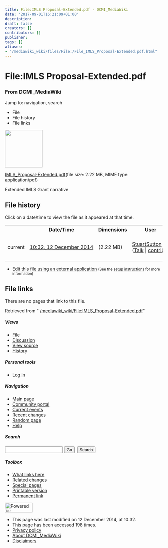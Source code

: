 ```yaml
---
title: File:IMLS Proposal-Extended.pdf - DCMI_MediaWiki
date: '2017-09-01T16:21:09+01:00'
description: 
draft: false
creators: []
contributors: []
publisher: 
tags: []
aliases:
- "/mediawiki_wiki/files/File:/File_IMLS_Proposal-Extended.pdf.html"
---
```


<a id="top"></a>
# File:IMLS Proposal-Extended.pdf

### From DCMI\_MediaWiki

Jump to: navigation, search
<!-- start content -->
- File
- File history
- File links

 [<img alt="" src="/skins/common/images/icons/fileicon-pdf.png" width="120" height="120">](/mediawiki_wiki/files/IMLS_Proposal-Extended.pdf)

[IMLS\_Proposal-Extended.pdf](/mediawiki_wiki/files/IMLS_Proposal-Extended.pdf "IMLS Proposal-Extended.pdf")‎(file size: 2.22 MB, MIME type: application/pdf)

Extended IMLS Grant narrative

<!-- 
NewPP limit report
Preprocessor node count: 1/1000000
Post-expand include size: 0/2097152 bytes
Template argument size: 0/2097152 bytes
Expensive parser function count: 0/100
-->
## File history

Click on a date/time to view the file as it appeared at that time.

<table class="wikitable filehistory">
  <tr>
    <td></td>
    <th>Date/Time</th>
    <th>Dimensions</th>
    <th>User</th>
    <th>Comment</th>
  </tr>
  <tr>
    <td>current</td>
    <td class="filehistory-selected" style="white-space: nowrap;"><a href="/mediawiki_wiki/files/IMLS_Proposal-Extended.pdf">10:32, 12 December 2014</a></td>
    <td> <span style="white-space: nowrap;">(2.22 MB)</span>
    </td>
    <td>
      <a href="/index.php?title=User:StuartSutton&amp;action=edit&amp;redlink=1" class="new mw-userlink" title="User:StuartSutton (page does not exist)">StuartSutton</a> <span style="white-space: nowrap;"> <span class="mw-usertoollinks">(<a href="/index.php?title=User_talk:StuartSutton&amp;action=edit&amp;redlink=1" class="new" title="User talk:StuartSutton (page does not exist)">Talk</a> | <a href="/index.php/Special:Contributions/StuartSutton" title="Special:Contributions/StuartSutton">contribs</a>)</span></span>
    </td>
    <td> <span class="comment">(Extended IMLS Grant narrative)</span>
    </td>
  </tr>
</table>

  

- [Edit this file using an external application](/index.php?title=File:IMLS_Proposal-Extended.pdf&action=edit&externaledit=true&mode=file "File:IMLS Proposal-Extended.pdf") <small>(See the <a href="http://www.mediawiki.org/wiki/Manual:External_editors" class="external text" rel="nofollow">setup instructions</a> for more information)</small>

## File links

There are no pages that link to this file.

Retrieved from " [/mediawiki_wiki/File:IMLS\_Proposal-Extended.pdf](/mediawiki_wiki/files/File:/File:IMLS_Proposal-Extended.pdf.html)"

<!-- end content -->

##### Views

- [File](/mediawiki_wiki/files/File:/File:IMLS_Proposal-Extended.pdf.html "View the file page [c]")
- [Discussion](/index.php?title=File_talk:IMLS_Proposal-Extended.pdf&action=edit&redlink=1 "Discussion about the content page [t]")
- [View source](/index.php?title=File:IMLS_Proposal-Extended.pdf&action=edit "This page is protected.
You can view its source [e]")
- [History](/index.php?title=File:IMLS_Proposal-Extended.pdf&action=history "Past revisions of this page [h]")

##### Personal tools

- [Log in](/index.php?title=Special:UserLogin&returnto=File:IMLS_Proposal-Extended.pdf "You are encouraged to log in; however, it is not mandatory [o]")

<script type="text/javascript"> if (window.isMSIE55) fixalpha(); </script>

##### Navigation

- [Main page](/index.php/Main_Page "Visit the main page [z]")
- [Community portal](/index.php/DCMI_MediaWiki:Community_portal "About the project, what you can do, where to find things")
- [Current events](/index.php/DCMI_MediaWiki:Current_events "Find background information on current events")
- [Recent changes](/index.php/Special:RecentChanges "The list of recent changes in the wiki [r]")
- [Random page](/index.php/Special:Random "Load a random page [x]")
- [Help](/index.php/Help:Contents "The place to find out")

##### <label for="searchInput">Search</label>

<form action="/index.php" id="searchform">
				<input type="hidden" name="title" value="Special:Search">
				<input id="searchInput" title="Search DCMI_MediaWiki" accesskey="f" type="search" name="search">
				<input type="submit" name="go" class="searchButton" id="searchGoButton" value="Go" title="Go to a page with this exact name if exists"> 
				<input type="submit" name="fulltext" class="searchButton" id="mw-searchButton" value="Search" title="Search the pages for this text">
			</form>

##### Toolbox

- [What links here](/index.php/Special:WhatLinksHere/File:IMLS_Proposal-Extended.pdf "List of all wiki pages that link here [j]")
- [Related changes](/index.php/Special:RecentChangesLinked/File:IMLS_Proposal-Extended.pdf "Recent changes in pages linked from this page [k]")
- [Special pages](/index.php/Special:SpecialPages "List of all special pages [q]")
- [Printable version](/index.php?title=File:IMLS_Proposal-Extended.pdf&printable=yes "Printable version of this page [p]")
- [Permanent link](/index.php?title=File:IMLS_Proposal-Extended.pdf&oldid=8933 "Permanent link to this revision of the page")

<!-- end of the left (by default at least) column -->

 [<img src="/skins/common/images/poweredby_mediawiki_88x31.png" height="31" width="88" alt="Powered by MediaWiki">](http://www.mediawiki.org/)

- This page was last modified on 12 December 2014, at 10:32.
- This page has been accessed 198 times.
- [Privacy policy](/index.php/DCMI_MediaWiki:Privacy_policy "DCMI MediaWiki:Privacy policy")
- [About DCMI\_MediaWiki](/index.php/DCMI_MediaWiki:About "DCMI MediaWiki:About")
- [Disclaimers](/index.php/DCMI_MediaWiki:General_disclaimer "DCMI MediaWiki:General disclaimer")

<script>if (window.runOnloadHook) runOnloadHook();</script><!-- Served in 0.449 secs. -->
